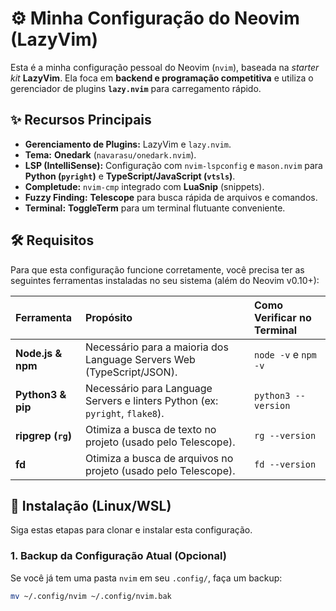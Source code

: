 # ⚙️ Minha Configuração do Neovim (LazyVim)

Esta é a minha configuração pessoal do Neovim (`nvim`), baseada na *starter kit* **LazyVim**. Ela foca em **backend e programação competitiva** e utiliza o gerenciador de plugins **`lazy.nvim`** para carregamento rápido.

## ✨ Recursos Principais

* **Gerenciamento de Plugins:** LazyVim e `lazy.nvim`.
* **Tema:** **Onedark** (`navarasu/onedark.nvim`).
* **LSP (IntelliSense):** Configuração com `nvim-lspconfig` e `mason.nvim` para **Python (`pyright`)** e **TypeScript/JavaScript (`vtsls`)**.
* **Completude:** `nvim-cmp` integrado com **LuaSnip** (snippets).
* **Fuzzy Finding:** **Telescope** para busca rápida de arquivos e comandos.
* **Terminal:** **ToggleTerm** para um terminal flutuante conveniente.

## 🛠️ Requisitos

Para que esta configuração funcione corretamente, você precisa ter as seguintes ferramentas instaladas no seu sistema (além do Neovim v0.10+):

| Ferramenta | Propósito | Como Verificar no Terminal |
| :--- | :--- | :--- |
| **Node.js & npm** | Necessário para a maioria dos Language Servers Web (TypeScript/JSON). | `node -v` e `npm -v` |
| **Python3 & pip** | Necessário para Language Servers e linters Python (ex: `pyright`, `flake8`). | `python3 --version` |
| **ripgrep (`rg`)** | Otimiza a busca de texto no projeto (usado pelo Telescope). | `rg --version` |
| **fd** | Otimiza a busca de arquivos no projeto (usado pelo Telescope). | `fd --version` |

## 🚀 Instalação (Linux/WSL)

Siga estas etapas para clonar e instalar esta configuração.

### 1. Backup da Configuração Atual (Opcional)

Se você já tem uma pasta `nvim` em seu `.config/`, faça um backup:

```bash
mv ~/.config/nvim ~/.config/nvim.bak
